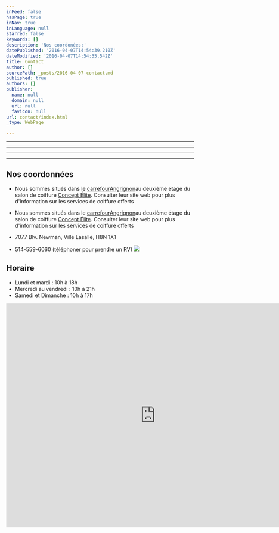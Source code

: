 ```yaml
---
inFeed: false
hasPage: true
inNav: true
inLanguage: null
starred: false
keywords: []
description: 'Nos coordonées:'
datePublished: '2016-04-07T14:54:39.210Z'
dateModified: '2016-04-07T14:54:35.542Z'
title: Contact
author: []
sourcePath: _posts/2016-04-07-contact.md
published: true
authors: []
publisher:
  name: null
  domain: null
  url: null
  favicon: null
url: contact/index.html
_type: WebPage

---
```

****

****

****

****

## Nos coordonnées

* Nous sommes situés dans le [carrefour][0][Angrignon][1]au deuxième étage du salon de coiffure [Concept Élite][2]. Consulter leur site web pour plus d'information sur les services de coiffure offerts
* Nous sommes situés dans le [carrefour][3][Angrignon][1]au deuxième étage du salon de coiffure [Concept Élite][2]. Consulter leur site web pour plus d'information sur les services de coiffure offerts

* 7077 Blv. Newman, Ville Lasalle, H8N 1X1

* 514-559-6060 (téléphoner pour prendre un RV)
![](https://the-grid-user-content.s3-us-west-2.amazonaws.com/db5314e0-9da6-48be-a8c5-7fb186e39728.jpg)

## Horaire

* Lundi et mardi : 10h à 18h
* Mercredi au vendredi : 10h à 21h
* Samedi et Dimanche : 10h à 17h

<iframe src="https://www.google.com/maps/embed?pb=!1m14!1m8!1m3!1d11196.457751477443!2d-73.617744!3d45.44735!3m2!1i1024!2i768!4f13.1!3m3!1m2!1s0x0%3A0x3aca6834a28be1a!2sConcept+Ellite!5e0!3m2!1sfr!2sca!4v1460000531638" width="800" height="600" frameborder="0" allowfullscreen="" style=""></iframe>



[0]: null
[1]: http://www.carrefourangrignon.com/fr
[2]: http://www.concept-elite.ca/
[3]: https://app.thegrid.io/posts/49de02ea-8c26-48a1-a37d-f567ad75fbb2/null